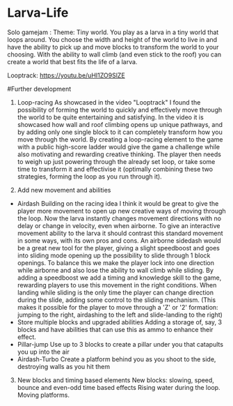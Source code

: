 # Larva-Life
Solo gamejam : Theme: Tiny world. 
You play as a larva in a tiny world that loops around. You choose the width and height of the world to live in and have the ability to pick up and move blocks to transform the world to your choosing. With the ability to wall climb (and even stick to the roof) you can create a world that best fits the life of a larva. 

Looptrack: https://youtu.be/uHI1ZO9SlZE 

#Further development
1. Loop-racing
As showcased in the video "Looptrack" I found the possibility of forming the world to quickly and effectively move through the world to be quite entertaining and satisfying. In the video it is showcased how wall and roof climbing opens up unique pathways, and by adding only one single block to it can completely transform how you move through the world. By creating a loop-racing element to the game with a public high-score ladder would give the game a challenge while also motivating and rewarding creative thinking. The player then needs to weigh up just powering through the already set loop, or take some time to transform it and effectivise it (optimally combining these two strategies, forming the loop as you run through it). 

2. Add new movement and abilities
- Airdash
Building on the racing idea I think it would be great to give the player more movement to open up new creative ways of moving through the loop.
Now the larva instantly changes movement directions with no delay or change in velocity, even when airborne. To give an interactive movement ability to the larva it should contrast this standard movement in some ways, with its own pros and cons. An airborne sidedash would be a great new tool for the player, giving a slight speedboost and goes into sliding mode opening up the possibility to slide through 1 block openings. To balance this we make the player lock into one direction while airborne and also lose the ability to wall climb while sliding. By adding a speedboost we add a timing and knowledge skill to the game, rewarding players to use this movement in the right conditions. When landing while sliding is the only time the player can change direction during the slide, adding some control to the sliding mechanism. (This makes it possible for the player to move through a 'Z' or '2' formation: jumping to the right, airdashing to the left and slide-landing to the right)
- Store multiple blocks and upgraded abilities
Adding a storage of, say, 3 blocks and have abilities that can use this as ammo to enhance their effect. 
- Pillar-jump
Use up to 3 blocks to create a pillar under you that catapults you up into the air
- Airdash-Turbo
Create a platform behind you as you shoot to the side, destroying walls as you hit them


3. New blocks and timing based elements
New blocks: slowing, speed, bounce and even-odd time based effects
Rising water during the loop.
Moving platforms.
